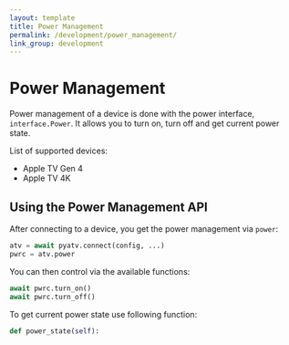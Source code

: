 ```yaml
---
layout: template
title: Power Management
permalink: /development/power_management/
link_group: development
---
```

# Power Management

Power management of a device is done with the power interface,
`interface.Power`. It allows you to turn on, turn off and get current
power state.

List of supported devices:
 - Apple TV Gen 4
 - Apple TV 4K

## Using the Power Management API

After connecting to a device, you get the power management via `power`:

```python
atv = await pyatv.connect(config, ...)
pwrc = atv.power
```

You can then control via the available functions:

```python
await pwrc.turn_on()
await pwrc.turn_off()
```

To get current power state use following function:

```python
def power_state(self):
```

